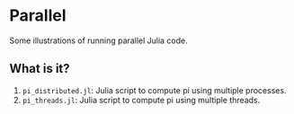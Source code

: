 # Parallel

Some illustrations of running parallel Julia code.


## What is it?

1. `pi_distributed.jl`: Julia script to compute pi using multiple processes.
1. `pi_threads.jl`: Julia script to compute pi using multiple threads.

